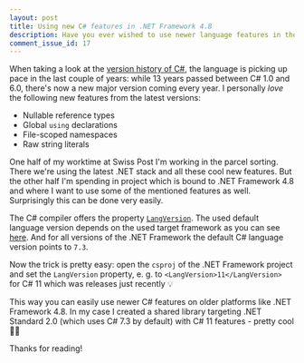 ```yaml
---
layout: post
title: Using new C# features in .NET Framework 4.8 
description: Have you ever wished to use newer language features in the "old" .NET world? Here's a possible solution. 
comment_issue_id: 17
---
```


When taking a look at the [version history of C#](https://en.wikipedia.org/wiki/C_Sharp_(programming_language)#Versions), the language is picking up pace in the last couple of years: while 13 years passed between C# 1.0 and 6.0, there's now a new major version coming every year. I personally _love_ the following new features from the latest versions:
- Nullable reference types
- Global `using` declarations
- File-scoped namespaces
- Raw string literals

One half of my worktime at Swiss Post I'm working in the parcel sorting. There we're using the latest .NET stack and all these cool new features. But the other half I'm spending in project which is bound to .NET Framework 4.8 and where I want to use some of the mentioned features as well. Surprisingly this can be done very easily.

The C# compiler offers the property [`LangVersion`](https://learn.microsoft.com/en-us/dotnet/csharp/language-reference/compiler-options/language#langversion). The used default language version depends on the used target framework as you can see [here](https://learn.microsoft.com/en-us/dotnet/csharp/language-reference/configure-language-version#defaults). And for all versions of the .NET Framework the default C# language version points to  `7.3`.

Now the trick is pretty easy: open the `csproj` of the .NET Framework project and set the `LangVersion` property, e. g. to `<LangVersion>11</LangVersion>` for C# 11 which was releases just recently 💡

This way you can easily use newer C# features on older platforms like .NET Framework 4.8. In my case I created a shared library targeting .NET Standard 2.0 (which uses C# 7.3 by default) with C# 11 features - pretty cool 💪🏻

Thanks for reading!
